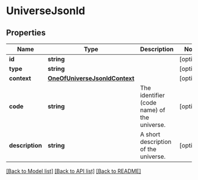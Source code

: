 # UniverseJsonld

## Properties
Name | Type | Description | Notes
------------ | ------------- | ------------- | -------------
**id** | **string** |  | [optional] 
**type** | **string** |  | [optional] 
**context** | [**OneOfUniverseJsonldContext**](OneOfUniverseJsonldContext.md) |  | [optional] 
**code** | **string** | The identifier (code name) of the universe. | [optional] 
**description** | **string** | A short description of the universe. | [optional] 

[[Back to Model list]](../../README.md#documentation-for-models) [[Back to API list]](../../README.md#documentation-for-api-endpoints) [[Back to README]](../../README.md)

